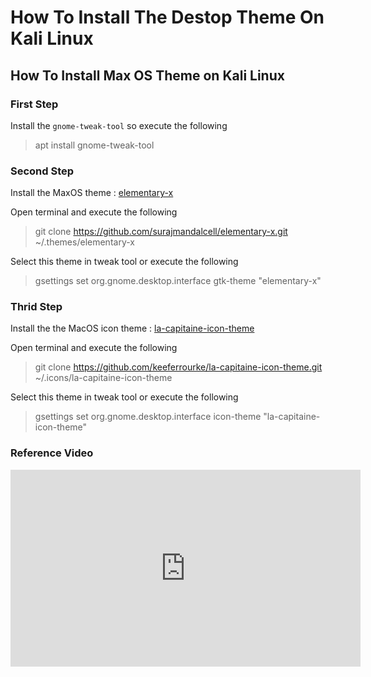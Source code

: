 # How To Install The Destop Theme On Kali Linux

## How To Install Max OS Theme on Kali Linux

### First Step
Install the `gnome-tweak-tool` so execute the following
> apt install gnome-tweak-tool

### Second Step
Install the MaxOS theme : [elementary-x](https://github.com/surajmandalcell/elementary-x)

Open terminal and execute the following
> git clone https://github.com/surajmandalcell/elementary-x.git ~/.themes/elementary-x

Select this theme in tweak tool or execute the following
> gsettings set org.gnome.desktop.interface gtk-theme "elementary-x"

### Thrid Step
Install the the MacOS icon theme : [la-capitaine-icon-theme](https://github.com/keeferrourke/la-capitaine-icon-theme)
 
Open terminal and execute the following
> git clone https://github.com/keeferrourke/la-capitaine-icon-theme.git ~/.icons/la-capitaine-icon-theme

Select this theme in tweak tool or execute the following
> gsettings set org.gnome.desktop.interface icon-theme "la-capitaine-icon-theme"


### Reference Video
<iframe width="560" height="315" src="https://www.youtube.com/embed/B_LoOCtefYE" frameborder="0" allow="accelerometer; autoplay; clipboard-write; encrypted-media; gyroscope; picture-in-picture" allowfullscreen></iframe>
